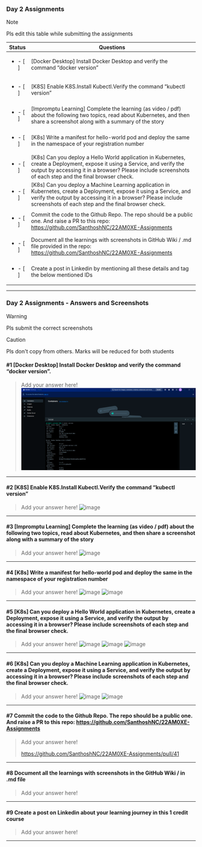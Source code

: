 ### Day 2 Assignments

> [!NOTE]
> Pls edit this table while submitting the assignments

| Status         | Questions     | 
|----------------|---------------|
| <ul><li>- [ ] </li></ul> | [Docker Desktop] Install Docker Desktop and verify the command “docker version” |
| <ul><li>- [ ] </li></ul> | [K8S] Enable K8S.Install Kubectl.Verify the command “kubectl version” |
| <ul><li>- [ ] </li></ul> | [Impromptu Learning] Complete the learning (as video / pdf) about the following two topics, read about Kubernetes, and then share a screenshot along with a summary of the story |
| <ul><li>- [ ] </li></ul> | [K8s] Write a manifest for hello-world pod and deploy the same in the namespace of your registration number |
| <ul><li>- [ ] </li></ul> | [K8s] Can you deploy a Hello World application in Kubernetes, create a Deployment, expose it using a Service, and verify the output by accessing it in a browser? Please include screenshots of each step and the final browser check. |
| <ul><li>- [ ] </li></ul> | [K8s] Can you deploy a Machine Learning application in Kubernetes, create a Deployment, expose it using a Service, and verify the output by accessing it in a browser? Please include screenshots of each step and the final browser check.  |
| <ul><li>- [ ] </li></ul> | Commit the code to the Github Repo. The repo should be a public one. And raise a PR to this repo: https://github.com/SanthoshNC/22AM0XE-Assignments |
| <ul><li>- [ ] </li></ul> | Document all the learnings with screenshots in GitHub Wiki / .md file provided in the repo: https://github.com/SanthoshNC/22AM0XE-Assignments |
| <ul><li>- [ ] </li></ul> | Create a post in Linkedin by mentioning all these details and tag the below mentioned IDs |

***

### Day 2 Assignments - Answers and Screenshots

> [!WARNING]
> Pls submit the correct screenshots

> [!CAUTION]
> Pls don't copy from others. Marks will be reduced for both students

#### #1 [Docker Desktop] Install Docker Desktop and verify the command “docker version”.
> Add your answer here!
> ![](d_v.png)


***

#### #2 [K8S] Enable K8S.Install Kubectl.Verify the command “kubectl version”
> Add your answer here!
> ![image](https://github.com/user-attachments/assets/212b8834-4820-42f2-ac16-6189021ede5a)


***

#### #3 [Impromptu Learning] Complete the learning (as video / pdf) about the following two topics, read about Kubernetes, and then share a screenshot along with a summary of the story
> Add your answer here!
> ![image](https://github.com/user-attachments/assets/fa24e640-e882-460c-8382-d6c5249ffa97)


***

#### #4 [K8s] Write a manifest for hello-world pod and deploy the same in the namespace of your registration number
> Add your answer here!
![image](https://github.com/user-attachments/assets/ed88e710-82c9-4438-8379-a77accf4f512)
![image](https://github.com/user-attachments/assets/aff7dad5-dbfb-449f-8245-8655844bcba1)

***

#### #5 [K8s] Can you deploy a Hello World application in Kubernetes, create a Deployment, expose it using a Service, and verify the output by accessing it in a browser? Please include screenshots of each step and the final browser check.
> Add your answer here!
![image](https://github.com/user-attachments/assets/494154f8-de74-45da-a63e-44e59019da26)
![image](https://github.com/user-attachments/assets/a0297d05-8925-45ca-99e1-3771295e52a1)
![image](https://github.com/user-attachments/assets/4d30a1f6-673e-45b3-8b8c-e30e67af1852)

***

#### #6 [K8s] Can you deploy a Machine Learning application in Kubernetes, create a Deployment, expose it using a Service, and verify the output by accessing it in a browser? Please include screenshots of each step and the final browser check.
> Add your answer here!
![image](https://github.com/user-attachments/assets/5e8c9cc6-f560-4028-85d1-a73fdb8813bd)
![image](https://github.com/user-attachments/assets/468f6bfc-49fc-4b56-86bf-42a9b664cef4)


***

#### #7 Commit the code to the Github Repo. The repo should be a public one. And raise a PR to this repo: https://github.com/SanthoshNC/22AM0XE-Assignments
> Add your answer here!
>
>
> https://github.com/SanthoshNC/22AM0XE-Assignments/pull/41
***

#### #8 Document all the learnings with screenshots in the GitHub Wiki / in .md file
> Add your answer here!

***

#### #9 Create a post on Linkedin about your learning journey in this 1 credit course
> Add your answer here!

***
